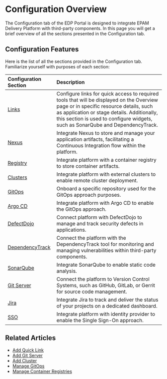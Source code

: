 # Configuration Overview

The Configuration tab of the EDP Portal is designed to integrate EPAM Delivery Platform with third-party components. In this page you will get a brief overview of all the sections presented in the Configuration tab.

## Configuration Features

Here is the list of all the sections provided in the Configuration tab. Familiarize yourself with purposes of each section:

|Configuration Section|Description|
|:-|:-|
|[Links](quick-links.md)|Configure links for quick access to required tools that will be displayed on the Overview page or in specific resource details, such as application or stage details. Additionally, this section is used to configure widgets, such as SonarQube and DependencyTrack.|
|[Nexus](../operator-guide/nexus-sonatype.md)|Integrate Nexus to store and manage your application artifacts, facilitating a Continuous Integration flow within the platform.|
|[Registry](../quick-start/integrate-container-registry.md)|Integrate platform with a container registry to store container artifacts.|
|[Clusters](add-cluster.md)|Integrate platform with external clusters to enable remote cluster deployment.|
|[GitOps](gitops.md)|Onboard a specific repository used for the GitOps approach purposes.|
|[Argo CD](../operator-guide/argocd-integration.md)|Integrate platform with Argo CD to enable the GitOps approach.|
|[DefectDojo](../operator-guide/install-defectdojo.md)|Connect platform with DefectDojo to manage and track security defects in applications.|
|[DependencyTrack](../operator-guide/dependency-track.md)|Connect the platform with the DependencyTrack tool for monitoring and managing vulnerabilities within third-party components.|
|[SonarQube](../operator-guide/sonarqube.md)|Integrate SonarQube to enable static code analysis.|
|[Git Server](add-git-server.md)|Connect the platform to Version Control Systems, such as GitHub, GitLab, or Gerrit for source code management.|
|[Jira](../operator-guide/jira-integration.md)|Integrate Jira to track and deliver the status of your projects on a dedicated dashboard.|
|[SSO](../operator-guide/install-keycloak.md)|Integrate platform with identity provider to enable the Single Sign-On approach.|

## Related Articles

* [Add Quick Link](quick-links.md)
* [Add Git Server](add-git-server.md)
* [Add Cluster](add-cluster.md)
* [Manage GitOps](gitops.md)
* [Manage Container Registries](manage-container-registries.md)
